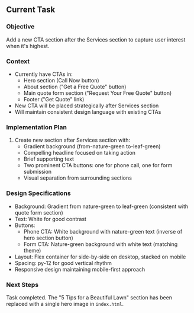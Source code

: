 ## Current Task

### Objective
Add a new CTA section after the Services section to capture user interest when it's highest.

### Context
- Currently have CTAs in:
  - Hero section (Call Now button)
  - About section ("Get a Free Quote" button)
  - Main quote form section ("Request Your Free Quote" button)
  - Footer ("Get Quote" link)
- New CTA will be placed strategically after Services section
- Will maintain consistent design language with existing CTAs

### Implementation Plan
1. Create new section after Services section with:
   - Gradient background (from-nature-green to-leaf-green)
   - Compelling headline focused on taking action
   - Brief supporting text
   - Two prominent CTA buttons: one for phone call, one for form submission
   - Visual separation from surrounding sections

### Design Specifications
- Background: Gradient from nature-green to leaf-green (consistent with quote form section)
- Text: White for good contrast
- Buttons:
   - Phone CTA: White background with nature-green text (inverse of hero section button)
   - Form CTA: Nature-green background with white text (matching theme)
- Layout: Flex container for side-by-side on desktop, stacked on mobile
- Spacing: py-12 for good vertical rhythm
- Responsive design maintaining mobile-first approach

### Next Steps
Task completed. The "5 Tips for a Beautiful Lawn" section has been replaced with a single hero image in `index.html`.